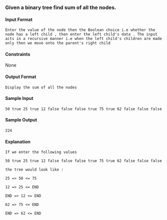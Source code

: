 ### Given a binary tree find sum of all the nodes.

#### Input Format
```
Enter the value of the node then the Boolean choice i.e whether the node has a left child , then enter the left child's data . The input acts in a recursive manner i.e when the left child's children are made only then we move onto the parent's right child
```
#### Constraints
None

#### Output Format
```
Display the sum of all the nodes
```

#### Sample Input
```
50 true 25 true 12 false false false true 75 true 62 false false false
```
#### Sample Output
```
224
```
#### Explanation
```
If we enter the following values

50 true 25 true 12 false false false true 75 true 62 false false false

the tree would look like :

25 => 50 <= 75

12 => 25 <= END

END => 12 <= END

62 => 75 <= END

END => 62 <= END
```
